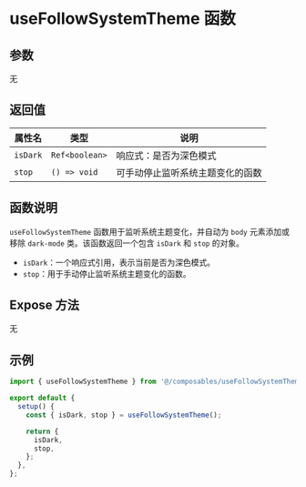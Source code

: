 # useFollowSystemTheme 函数

## 参数

无

## 返回值

| 属性名   | 类型       | 说明                     |
|--------|----------|--------------------------|
| `isDark` | `Ref<boolean>` | 响应式：是否为深色模式         |
| `stop`   | `() => void`  | 可手动停止监听系统主题变化的函数 |

## 函数说明

`useFollowSystemTheme` 函数用于监听系统主题变化，并自动为 `body` 元素添加或移除 `dark-mode` 类。该函数返回一个包含 `isDark` 和 `stop` 的对象。

- `isDark`：一个响应式引用，表示当前是否为深色模式。
- `stop`：用于手动停止监听系统主题变化的函数。

## Expose 方法

无

## 示例

```ts
import { useFollowSystemTheme } from '@/composables/useFollowSystemTheme';

export default {
  setup() {
    const { isDark, stop } = useFollowSystemTheme();

    return {
      isDark,
      stop,
    };
  },
};
```